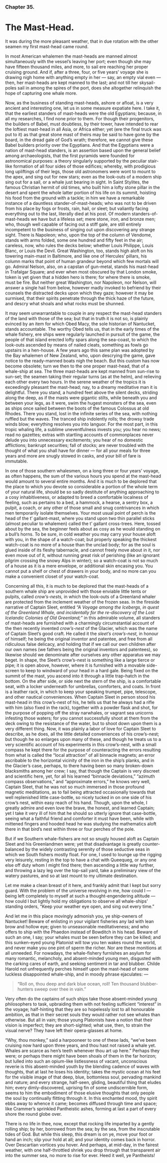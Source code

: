 ### Chapter 35.

# The Mast-Head.

It was during the more pleasant weather, that in due rotation with the other
seamen my first mast-head came round.

In most American whalemen the mast-heads are manned almost simultaneously with
the vessel’s leaving her port; even though she may have fifteen thousand miles,
and more, to sail ere reaching her proper cruising ground. And if, after a
three, four, or five years’ voyage she is drawing nigh home with anything empty
in her — say, an empty vial even — then, her mast-heads are kept manned to the
last; and not till her skysail-poles sail in among the spires of the port, does
she altogether relinquish the hope of capturing one whale more.

Now, as the business of standing mast-heads, ashore or afloat, is a very
ancient and interesting one, let us in some measure expatiate here. I take it,
that the earliest standers of mast-heads were the old Egyptians; because, in
all my researches, I find none prior to them. For though their progenitors,
the builders of Babel, must doubtless, by their tower, have intended to rear
the loftiest mast-head in all Asia, or Africa either; yet (ere the final truck
was put to it) as that great stone mast of theirs may be said to have gone by
the board, in the dread gale of God’s wrath; therefore, we cannot give these
Babel builders priority over the Egyptians. And that the Egyptians were a
nation of mast-head standers, is an assertion based upon the general belief
among archaeologists, that the first pyramids were founded for astronomical
purposes: a theory singularly supported by the peculiar stair-like formation of
all four sides of those edifices; whereby, with prodigious long upliftings of
their legs, those old astronomers were wont to mount to the apex, and sing out
for new stars; even as the look-outs of a modern ship sing out for a sail, or a
whale just bearing in sight. In Saint Stylites, the famous Christian hermit of
old times, who built him a lofty stone pillar in the desert and spent the whole
latter portion of his life on its summit, hoisting his food from the ground
with a tackle; in him we have a remarkable instance of a dauntless
stander-of-mast-heads; who was not to be driven from his place by fogs or
frosts, rain, hail, or sleet; but valiantly facing everything out to the last,
literally died at his post. Of modern standers-of-mast-heads we have but a
lifeless set; mere stone, iron, and bronze men; who, though well capable of
facing out a stiff gale, are still entirely incompetent to the business of
singing out upon discovering any strange sight. There is Napoleon; who, upon
the top of the column of Vendome, stands with arms folded, some one hundred and
fifty feet in the air; careless, now, who rules the decks below; whether Louis
Philippe, Louis Blanc, or Louis the Devil. Great Washington, too, stands high
aloft on his towering main-mast in Baltimore, and like one of Hercules’
pillars, his column marks that point of human grandeur beyond which few mortals
will go. Admiral Nelson, also, on a capstan of gun-metal, stands his mast-head
in Trafalgar Square; and ever when most obscured by that London smoke, token is
yet given that a hidden hero is there; for where there is smoke, must be fire.
But neither great Washington, nor Napoleon, nor Nelson, will answer a single
hail from below, however madly invoked to befriend by their counsels the
distracted decks upon which they gaze; however it may be surmised, that their
spirits penetrate through the thick haze of the future, and descry what shoals
and what rocks must be shunned.

It may seem unwarrantable to couple in any respect the mast-head standers of
the land with those of the sea; but that in truth it is not so, is plainly
evinced by an item for which Obed Macy, the sole historian of Nantucket, stands
accountable. The worthy Obed tells us, that in the early times of the whale
fishery, ere ships were regularly launched in pursuit of the game, the people
of that island erected lofty spars along the sea-coast, to which the look-outs
ascended by means of nailed cleats, something as fowls go upstairs in a
hen-house. A few years ago this same plan was adopted by the Bay whalemen of
New Zealand, who, upon descrying the game, gave notice to the ready-manned
boats nigh the beach. But this custom has now become obsolete; turn we then to
the one proper mast-head, that of a whale-ship at sea. The three mast-heads are
kept manned from sun-rise to sun-set; the seamen taking their regular turns (as
at the helm), and relieving each other every two hours. In the serene weather
of the tropics it is exceedingly pleasant the mast-head; nay, to a dreamy
meditative man it is delightful. There you stand, a hundred feet above the
silent decks, striding along the deep, as if the masts were gigantic stilts,
while beneath you and between your legs, as it were, swim the hugest monsters
of the sea, even as ships once sailed between the boots of the famous Colossus
at old Rhodes. There you stand, lost in the infinite series of the sea, with
nothing ruffled but the waves. The tranced ship indolently rolls; the drowsy
trade winds blow; everything resolves you into languor. For the most part, in
this tropic whaling life, a sublime uneventfulness invests you; you hear no
news; read no gazettes; extras with startling accounts of commonplaces never
delude you into unnecessary excitements; you hear of no domestic afflictions;
bankrupt securities; fall of stocks; are never troubled with the thought of
what you shall have for dinner — for all your meals for three years and more
are snugly stowed in casks, and your bill of fare is immutable.

In one of those southern whalesmen, on a long three or four years’ voyage, as
often happens, the sum of the various hours you spend at the mast-head would
amount to several entire months. And it is much to be deplored that the place
to which you devote so considerable a portion of the whole term of your natural
life, should be so sadly destitute of anything approaching to a cosy
inhabitiveness, or adapted to breed a comfortable localness of feeling, such as
pertains to a bed, a hammock, a hearse, a sentry box, a pulpit, a coach, or any
other of those small and snug contrivances in which men temporarily isolate
themselves. Your most usual point of perch is the head of the t’ gallant-mast,
where you stand upon two thin parallel sticks (almost peculiar to whalemen)
called the t’ gallant cross-trees. Here, tossed about by the sea, the beginner
feels about as cosy as he would standing on a bull’s horns. To be sure, in cold
weather you may carry your house aloft with you, in the shape of a watch-coat;
but properly speaking the thickest watch-coat is no more of a house than the
unclad body; for as the soul is glued inside of its fleshy tabernacle, and
cannot freely move about in it, nor even move out of it, without running great
risk of perishing (like an ignorant pilgrim crossing the snowy Alps in winter);
so a watch-coat is not so much of a house as it is a mere envelope, or
additional skin encasing you. You cannot put a shelf or chest of drawers in
your body, and no more can you make a convenient closet of your watch-coat.

Concerning all this, it is much to be deplored that the mast-heads of a
southern whale ship are unprovided with those enviable little tents or pulpits,
called _crow’s-nests,_ in which the look-outs of a Greenland whaler are
protected from the inclement weather of the frozen seas. In the fireside
narrative of Captain Sleet, entitled _“A Voyage among the Icebergs, in quest of
the Greenland Whale, and incidentally for the re-discovery of the Lost
Icelandic Colonies of Old Greenland;”_ in this admirable volume, all standers
of mast-heads are furnished with a charmingly circumstantial account of the
then recently invented _crow’s-nest_ of the Glacier, which was the name of
Captain Sleet’s good craft. He called it the _sleet’s crow’s-nest,_ in honour
of himself; he being the original inventor and patentee, and free from all
ridiculous false delicacy, and holding that if we call our own children after
our own names (we fathers being the original inventors and patentees), so
likewise should we denominate after ourselves any other apparatus we may beget.
In shape, the Sleet’s crow’s-nest is something like a large tierce or pipe; it
is open above, however, where it is furnished with a movable side-screen to
keep to windward of your head in a hard gale. Being fixed on the summit of the
mast, you ascend into it through a little trap-hatch in the bottom. On the
after side, or side next the stern of the ship, is a comfortable seat, with a
locker underneath for umbrellas, comforters, and coats. In front is a leather
rack, in which to keep your speaking trumpet, pipe, telescope, and other
nautical conveniences. When Captain Sleet in person stood his mast-head in this
crow’s-nest of his, he tells us that he always had a rifle with him (also fixed
in the rack), together with a powder flask and shot, for the purpose of popping
off the stray narwhales, or vagrant sea unicorns infesting those waters; for
you cannot successfully shoot at them from the deck owing to the resistance of
the water, but to shoot down upon them is a very different thing. Now, it was
plainly a labor of love for Captain Sleet to describe, as he does, all the
little detailed conveniences of his crow’s-nest; but though he so enlarges upon
many of these, and though he treats us to a very scientific account of his
experiments in this crow’s-nest, with a small compass he kept there for the
purpose of counteracting the errors resulting from what is called the “local
attraction” of all binnacle magnets; an error ascribable to the horizontal
vicinity of the iron in the ship’s planks, and in the Glacier’s case, perhaps,
to there having been so many broken-down blacksmiths among her crew; I say,
that though the Captain is very discreet and scientific here, yet, for all his
learned “binnacle deviations,” “azimuth compass observations,” and “approximate
errors,” he knows very well, Captain Sleet, that he was not so much immersed in
those profound magnetic meditations, as to fail being attracted occasionally
towards that well replenished little case-bottle, so nicely tucked in on one
side of his crow’s nest, within easy reach of his hand. Though, upon the
whole, I greatly admire and even love the brave, the honest, and learned
Captain; yet I take it very ill of him that he should so utterly ignore that
case-bottle, seeing what a faithful friend and comforter it must have been,
while with mittened fingers and hooded head he was studying the mathematics
aloft there in that bird’s nest within three or four perches of the pole.

But if we Southern whale-fishers are not so snugly housed aloft as Captain
Sleet and his Greenlandmen were; yet that disadvantage is greatly
counter-balanced by the widely contrasting serenity of those seductive seas in
which we South fishers mostly float. For one, I used to lounge up the rigging
very leisurely, resting in the top to have a chat with Queequeg, or any one
else off duty whom I might find there; then ascending a little way further, and
throwing a lazy leg over the top-sail yard, take a preliminary view of the
watery pastures, and so at last mount to my ultimate destination.

Let me make a clean breast of it here, and frankly admit that I kept but sorry
guard. With the problem of the universe revolving in me, how could I — being
left completely to myself at such a thought-engendering altitude — how could I
but lightly hold my obligations to observe all whale-ships’ standing orders,
“Keep your weather eye open, and sing out every time.”

And let me in this place movingly admonish you, ye ship-owners of Nantucket!
Beware of enlisting in your vigilant fisheries any lad with lean brow and
hollow eye; given to unseasonable meditativeness; and who offers to ship with
the Phaedon instead of Bowditch in his head. Beware of such an one, I say; your
whales must be seen before they can be killed; and this sunken-eyed young
Platonist will tow you ten wakes round the world, and never make you one pint
of sperm the richer. Nor are these monitions at all unneeded. For nowadays, the
whale-fishery furnishes an asylum for many romantic, melancholy, and
absent-minded young men, disgusted with the carking cares of earth, and seeking
sentiment in tar and blubber. Childe Harold not unfrequently perches himself
upon the mast-head of some luckless disappointed whale-ship, and in moody
phrase ejaculates: —

> “Roll on, thou deep and dark blue ocean, roll! Ten thousand blubber-hunters
> sweep over thee in vain.”

Very often do the captains of such ships take those absent-minded young
philosophers to task, upbraiding them with not feeling sufficient “interest” in
the voyage; half-hinting that they are so hopelessly lost to all honourable
ambition, as that in their secret souls they would rather not see whales than
otherwise. But all in vain; those young Platonists have a notion that their
vision is imperfect; they are short-sighted; what use, then, to strain the
visual nerve? They have left their opera-glasses at home.

“Why, thou monkey,” said a harpooneer to one of these lads, “we’ve been
cruising now hard upon three years, and thou hast not raised a whale yet.
Whales are scarce as hen’s teeth whenever thou art up here.” Perhaps they were;
or perhaps there might have been shoals of them in the far horizon; but lulled
into such an opium-like listlessness of vacant, unconscious reverie is this
absent-minded youth by the blending cadence of waves with thoughts, that at
last he loses his identity; takes the mystic ocean at his feet for the visible
image of that deep, blue, bottomless soul, pervading mankind and nature; and
every strange, half-seen, gliding, beautiful thing that eludes him; every
dimly-discovered, uprising fin of some undiscernible form, seems to him the
embodiment of those elusive thoughts that only people the soul by continually
flitting through it. In this enchanted mood, thy spirit ebbs away to whence it
came; becomes diffused through time and space; like Crammer’s sprinkled
Pantheistic ashes, forming at last a part of every shore the round globe over.

There is no life in thee, now, except that rocking life imparted by a gently
rolling ship; by her, borrowed from the sea; by the sea, from the inscrutable
tides of God. But while this sleep, this dream is on ye, move your foot or hand
an inch; slip your hold at all; and your identity comes back in horror. Over
Descartian vortices you hover. And perhaps, at mid-day, in the fairest weather,
with one half-throttled shriek you drop through that transparent air into the
summer sea, no more to rise for ever. Heed it well, ye Pantheists!
